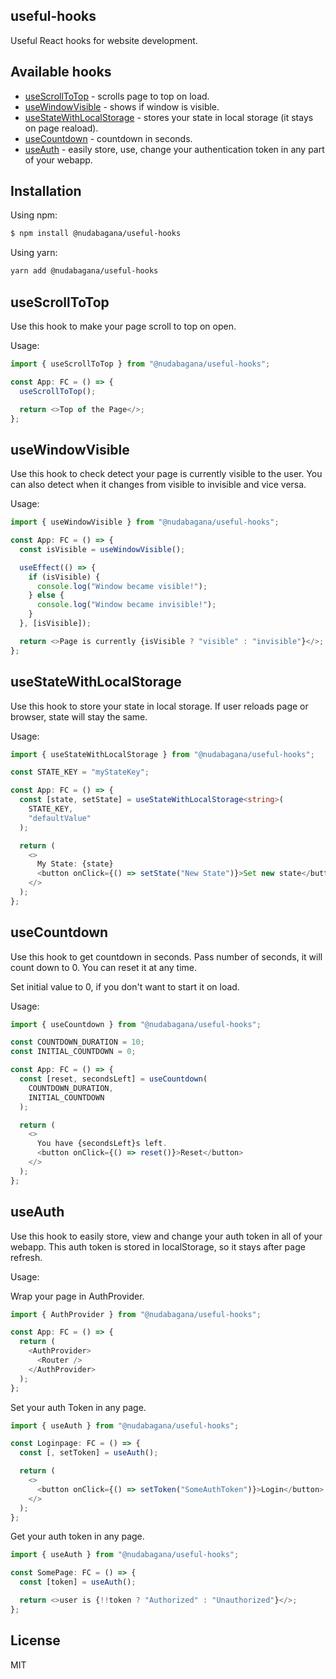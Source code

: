 ## useful-hooks
Useful React hooks for website development.
## Available hooks
* [useScrollToTop](##-useScrollToTop) - scrolls page to top on load.
* [useWindowVisible](##-useWindowVisible) - shows if window is visible.
* [useStateWithLocalStorage](##-useStateWithLocalStorage) - stores your state in local storage (it stays on page reaload).
* [useCountdown](##-useCountdown) - countdown in seconds.
* [useAuth](##-useAuth) - easily store, use, change your authentication token in any part of your webapp.
## Installation
Using npm:

```bash
$ npm install @nudabagana/useful-hooks
```

Using yarn:

```bash
yarn add @nudabagana/useful-hooks
```

## useScrollToTop
Use this hook to make your page scroll to top on open.

Usage:

```ts
import { useScrollToTop } from "@nudabagana/useful-hooks";

const App: FC = () => {
  useScrollToTop();

  return <>Top of the Page</>;
};
```

## useWindowVisible
Use this hook to check detect your page is currently visible to the user. You can also detect when it changes from visible to invisible and vice versa.

Usage:

```ts
import { useWindowVisible } from "@nudabagana/useful-hooks";

const App: FC = () => {
  const isVisible = useWindowVisible();

  useEffect(() => {
    if (isVisible) {
      console.log("Window became visible!");
    } else {
      console.log("Window became invisible!");
    }
  }, [isVisible]);

  return <>Page is currently {isVisible ? "visible" : "invisible"}</>;
};
```

## useStateWithLocalStorage
Use this hook to store your state in local storage. If user reloads page or browser, state will stay the same.

Usage:
```ts
import { useStateWithLocalStorage } from "@nudabagana/useful-hooks";

const STATE_KEY = "myStateKey";

const App: FC = () => {
  const [state, setState] = useStateWithLocalStorage<string>(
    STATE_KEY,
    "defaultValue"
  );

  return (
    <>
      My State: {state}
      <button onClick={() => setState("New State")}>Set new state</button>
    </>
  );
};
```

## useCountdown
Use this hook to get countdown in seconds. Pass number of seconds, it will count down to 0. You can reset it at any time.

Set initial value to 0, if you don't want to start it on load.

Usage:
```ts
import { useCountdown } from "@nudabagana/useful-hooks";

const COUNTDOWN_DURATION = 10;
const INITIAL_COUNTDOWN = 0;

const App: FC = () => {
  const [reset, secondsLeft] = useCountdown(
    COUNTDOWN_DURATION,
    INITIAL_COUNTDOWN
  );

  return (
    <>
      You have {secondsLeft}s left.
      <button onClick={() => reset()}>Reset</button>
    </>
  );
};
```

## useAuth
Use this hook to easily store, view and change your auth token in all of your webapp. This auth token is stored in localStorage, so it stays after page refresh.

Usage:

Wrap your page in AuthProvider.
```ts
import { AuthProvider } from "@nudabagana/useful-hooks";

const App: FC = () => {
  return (
    <AuthProvider>
      <Router />
    </AuthProvider>
  );
};
```

Set your auth Token in any page.
```ts
import { useAuth } from "@nudabagana/useful-hooks";

const Loginpage: FC = () => {
  const [, setToken] = useAuth();

  return (
    <>
      <button onClick={() => setToken("SomeAuthToken")}>Login</button>
    </>
  );
};
```
Get your auth token in any page.
```ts
import { useAuth } from "@nudabagana/useful-hooks";

const SomePage: FC = () => {
  const [token] = useAuth();

  return <>user is {!!token ? "Authorized" : "Unauthorized"}</>;
};
```

## License
MIT
